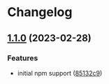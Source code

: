 # Changelog

## [1.1.0](https://github.com/ascorbic/get-pixels/compare/1.0.0...v1.1.0) (2023-02-28)


### Features

* initial npm support ([85132c9](https://github.com/ascorbic/get-pixels/commit/85132c9abd9bc126a52a42f390ea84160ded051e))
